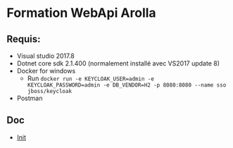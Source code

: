 # Formation WebApi Arolla

## Requis:
* Visual studio 2017.8
* Dotnet core sdk 2.1.400 (normalement installé avec VS2017 update 8)
* Docker for windows
  * Run ```docker run -e KEYCLOAK_USER=admin -e KEYCLOAK_PASSWORD=admin -e DB_VENDOR=H2 -p 8080:8080 --name sso jboss/keycloak``` 
* Postman

## Doc

* [Init](How-To/Initialize.md)